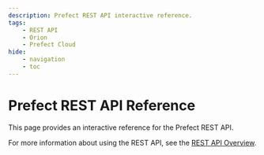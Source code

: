 ```yaml
---
description: Prefect REST API interactive reference.
tags:
    - REST API
    - Orion
    - Prefect Cloud
hide:
    - navigation
    - toc
---
```


# Prefect REST API Reference

This page provides an interactive reference for the Prefect REST API.

For more information about using the REST API, see the [REST API Overview](/api-ref/rest-api/).

<div id="redoc-container"></div>
<script src="https://cdn.redoc.ly/redoc/latest/bundles/redoc.standalone.js"> </script>
<script>
    Redoc.init('../rest-api/schema.json', {
        scrollYOffset: 50,
    }, document.getElementById('redoc-container'))
</script>